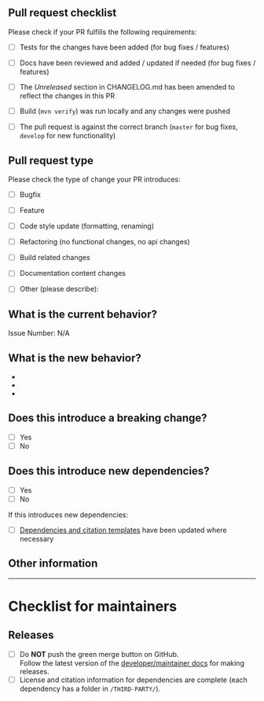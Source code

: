 <!-- Please refer to our contributing documentation for any questions on submitting a pull request, or let us know here if you need any help. -->

## Pull request checklist

Please check if your PR fulfills the following requirements:
- [ ] Tests for the changes have been added (for bug fixes / features)
- [ ] Docs have been reviewed and added / updated if needed (for bug fixes / features)
- [ ] The *Unreleased* section in CHANGELOG.md has been amended to reflect the changes in this PR
- [ ] Build (`mvn verify`) was run locally and any changes were pushed
- [ ] The pull request is against the correct branch (`master` for bug fixes, `develop` for new functionality)


## Pull request type

<!-- Please try to limit your pull request to one type, submit multiple pull requests if needed. --> 

Please check the type of change your PR introduces:
- [ ] Bugfix
- [ ] Feature
- [ ] Code style update (formatting, renaming)
- [ ] Refactoring (no functional changes, no api changes)
- [ ] Build related changes
- [ ] Documentation content changes
- [ ] Other (please describe): 


## What is the current behavior?
<!-- Please describe the current behavior that you are modifying, or link to a relevant issue. -->

Issue Number: N/A


## What is the new behavior?
<!-- Please describe the behavior or changes that are being added by this PR. -->

-
-
-

## Does this introduce a breaking change?

- [ ] Yes
- [ ] No

<!-- If this introduces a breaking change, please describe the impact and migration path for existing applications below. -->

## Does this introduce new dependencies?

- [ ] Yes
- [ ] No

If this introduces new dependencies:

- [ ] [Dependencies and citation templates](https://github.com/hexatomic/hexatomic/tree/develop/releng/templates) have been updated where necessary

## Other information

<!-- Any other information that is important to this PR such as screenshots of how the component looks before and after the change. -->

---

# Checklist for maintainers

## Releases

- [ ] Do **NOT** push the green merge button on GitHub.  
Follow the latest version of the [developer/maintainer docs](https://hexatomic.github.io/hexatomic/dev/) for making releases.
- [ ] License and citation information for dependencies are complete (each dependency has a folder in `/THIRD-PARTY/`).